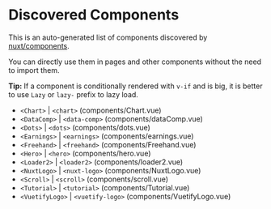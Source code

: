 # Discovered Components

This is an auto-generated list of components discovered by [nuxt/components](https://github.com/nuxt/components).

You can directly use them in pages and other components without the need to import them.

**Tip:** If a component is conditionally rendered with `v-if` and is big, it is better to use `Lazy` or `lazy-` prefix to lazy load.

- `<Chart>` | `<chart>` (components/Chart.vue)
- `<DataComp>` | `<data-comp>` (components/dataComp.vue)
- `<Dots>` | `<dots>` (components/dots.vue)
- `<Earnings>` | `<earnings>` (components/earnings.vue)
- `<Freehand>` | `<freehand>` (components/Freehand.vue)
- `<Hero>` | `<hero>` (components/hero.vue)
- `<Loader2>` | `<loader2>` (components/loader2.vue)
- `<NuxtLogo>` | `<nuxt-logo>` (components/NuxtLogo.vue)
- `<Scroll>` | `<scroll>` (components/scroll.vue)
- `<Tutorial>` | `<tutorial>` (components/Tutorial.vue)
- `<VuetifyLogo>` | `<vuetify-logo>` (components/VuetifyLogo.vue)
